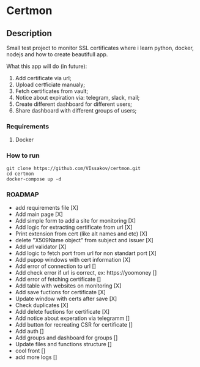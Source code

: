 # Certmon

## Description

Small test project to monitor SSL certificates where i learn python, docker, nodejs and how to create beautifull app. 

What this app will do (in future): <br>
1. Add certificate via url;
2. Upload certficiate manualy;
3. Fetch certificates from vault;
4. Notice about expiration via: telegram, slack, mail; 
5. Create different dashboard for different users;
6. Share dashboard with different groups of users;

### Requirements
1. Docker

### How to run
``` 
git clone https://github.com/VIssakov/certmon.git
cd certmon
docker-compose up -d 
```
### ROADMAP

- add requirements file [X]
- Add main page [X]
- Add simple form to add a site for monitoring  [X]
- Add logic for extracting certificate from url [X]
- Print extension from cert (like alt names and etc) [X]
- delete "X509Name object" from subject and issuer [X]
- Add url validator [X]
- Add logic to fetch port from url for non standart port [X]
- Add pupop windows with cert information [X]
- Add error of connection to url []
- Add check error if url is correct, ex: https://yoomoney []
- Add error of fetching certificate []
- Add table with websites on monitoring [X]
- Add save fuctions for certificate [X]
- Update window with certs after save [X]
- Check duplicates [X]
- Add delete fuctions for certificate [X]
- Add notice about experation via telegramm []
- Add button for recreating CSR for certificate []
- Add auth []
- Add groups and dashboard for groups []
- Update files and functions structure []
- cool front []
- add more logs []
